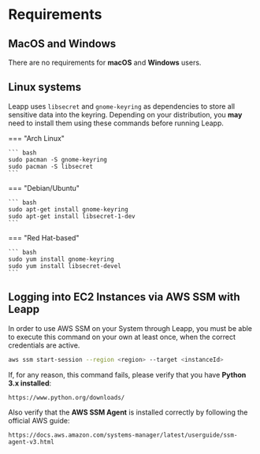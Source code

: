 # Requirements

## MacOS and Windows

There are no requirements for **macOS** and **Windows** users.

## Linux systems
Leapp uses `libsecret` and `gnome-keyring` as dependencies to store all sensitive data into the keyring.
Depending on your distribution, you **may** need to install them using these commands before running Leapp.

=== "Arch Linux"

    ``` bash
    sudo pacman -S gnome-keyring
    sudo pacman -S libsecret
    ```

=== "Debian/Ubuntu"

    ``` bash
    sudo apt-get install gnome-keyring
    sudo apt-get install libsecret-1-dev
    ```
=== "Red Hat-based"

    ``` bash
    sudo yum install gnome-keyring
    sudo yum install libsecret-devel
    ```


## Logging into EC2 Instances via AWS SSM with Leapp 

In order to use AWS SSM on your System through Leapp, you must be able to execute this command 
on your own at least once, when the correct credentials are active.

```bash
aws ssm start-session --region <region> --target <instanceId>
```

If, for any reason, this command fails, please verify that you have **Python 3.x installed**:

```
https://www.python.org/downloads/
```

Also verify that the **AWS SSM Agent** is installed correctly by following the official AWS guide:

```
https://docs.aws.amazon.com/systems-manager/latest/userguide/ssm-agent-v3.html
```
